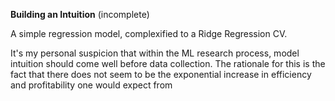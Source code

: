 **Building an Intuition** (incomplete)

A simple regression model, complexified to a Ridge Regression CV.

It's my personal suspicion that within the ML research process, model intuition should come well before data collection. The rationale for this is the fact that there does not seem to be the exponential increase in efficiency and profitability one would expect from 
